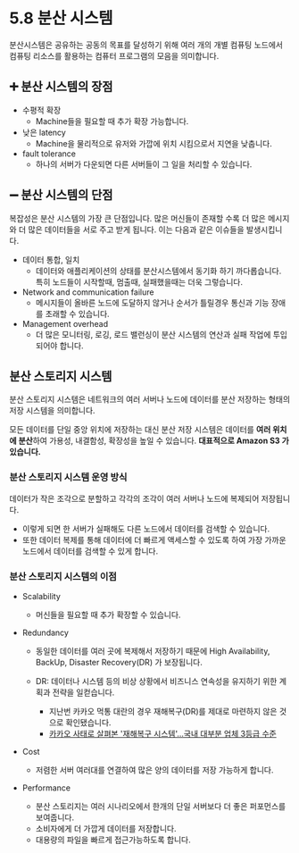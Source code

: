 # 5.8 분산 시스템

분산시스템은 공유하는 공동의 목표를 달성하기 위해 여러 개의 개별 컴퓨팅 노드에서 컴퓨팅 리소스를 활용하는 컴퓨터 프로그램의 모음을 의미합니다.

## ➕ 분산 시스템의 장점

- 수평적 확장 
  - Machine들을 필요할 때 추가 확장 가능합니다.
- 낮은 latency 
  - Machine을 물리적으로 유저와 가깝에 위치 시킴으로서 지연을 낮춥니다.
- fault tolerance 
  - 하나의 서버가 다운되면 다른 서버들이 그 일을 처리할 수 있습니다.

## ➖ 분산 시스템의 단점

복잡성은 분산 시스템의 가장 큰 단점입니다. 많은 머신들이 존재할 수록 더 많은 메시지와 더 많은 데이터들을 서로 주고 받게 됩니다. 이는 다음과 같은 이슈들을 발생시킵니다.

- 데이터 통합, 일치
  - 데이터와 애플리케이션의 상태를 분산시스템에서 동기화 하기 까다롭습니다. 특히 노드들이 시작할때, 멈출때, 실패했을때는 더욱 그렇습니다.
- Network and communication failure
  - 메시지들이 올바른 노드에 도달하지 않거나 순서가 틀릴경우 통신과 기능 장애를 초래할 수 있습니다.
- Management overhead 
  - 더 많은 모니터링, 로깅, 로드 밸런싱이 분산 시스템의 연산과 실패 작업에 투입되어야 합니다.

## 분산 스토리지 시스템

분산 스토리지 시스템은 네트워크의 여러 서버나 노드에 데이터를 분산 저장하는 형태의 저장 시스템을 의미합니다.

모든 데이터를 단일 중앙 위치에 저장하는 대신 분산 저장 시스템은 데이터를 **여러 위치에 분산**하여 가용성, 내결함성, 확장성을 높일 수 있습니다. **대표적으로 Amazon S3 가 있습니다.**

### 분산 스토리지 시스템 운영 방식

데이터가 작은 조각으로 분할하고 각각의 조각이 여러 서버나 노드에 복제되어 저장됩니다.

- 이렇게 되면 한 서버가 실패해도 다른 노드에서 데이터를 검색할 수 있습니다.
- 또한 데이터 복제를 통해 데이터에 더 빠르게 액세스할 수 있도록 하여 가장 가까운 노드에서 데이터를 검색할 수 있게 합니다.

### 분산 스토리지 시스템의 이점

- Scalability
    - 머신들을 필요할 때 추가 확장할 수 있습니다.
- Redundancy
    - 동일한 데이터를 여러 곳에 복제해서 저장하기 때문에 High Availability, BackUp, Disaster Recovery(DR) 가 보장됩니다.
  
    - DR: 데이터나 시스템 등의 비상 상황에서 비즈니스 연속성을 유지하기 위한 계획과 전략을 일컫습니다.
        - 지난번 카카오 먹통 대란의 경우 재해복구(DR)를 제대로 마련하지 않은 것으로 확인됐습니다.
      - [카카오 사태로 살펴본 '재해복구 시스템'...국내 대부분 업체 3등급 수준](https://zdnet.co.kr/view/?no=20221017165202)
    
- Cost
    - 저렴한 서버 여러대를 연결하여 많은 양의 데이터를 저장 가능하게 합니다.

- Performance
    - 분산 스토리지는 여러 시나리오에서 한개의 단일 서버보다 더 좋은 퍼포먼스를 보여줍니다.
    - 소비자에게 더 가깝게 데이터를 저장합니다.
    - 대용량의 파일을 빠르게 접근가능하도록 합니다.